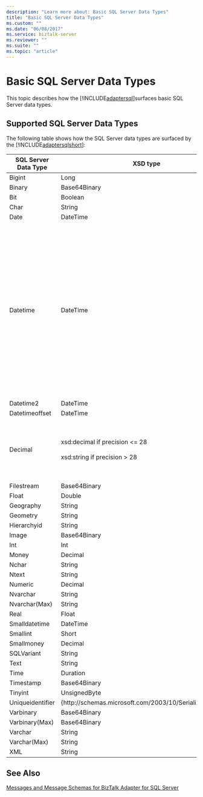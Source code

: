 ```yaml
---
description: "Learn more about: Basic SQL Server Data Types"
title: "Basic SQL Server Data Types"
ms.custom: ""
ms.date: "06/08/2017"
ms.service: biztalk-server
ms.reviewer: ""
ms.suite: ""
ms.topic: "article"
---
```

# Basic SQL Server Data Types
This topic describes how the [!INCLUDE[adaptersql](../../includes/adaptersql-md.md)]surfaces basic SQL Server data types.  
  
## Supported SQL Server Data Types  
 The following table shows how the SQL Server data types are surfaced by the [!INCLUDE[adaptersqlshort](../../includes/adaptersqlshort-md.md)]:  
  
|SQL Server Data Type|XSD type|.NET type|Comments|  
|--------------------------|--------------|---------------|--------------|  
|Bigint|Long|Long|-|  
|Binary|Base64Binary|Byte[]|-|  
|Bit|Boolean|Bool|-|  
|Char|String|String|-|  
|Date|DateTime|DateTime|-|  
|Datetime|DateTime|DateTime|While writing data to a Datetime field, the adapter always stores the time in GMT. If you specify the time-zone information, the adapter uses that to convert the value to a valid GMT value, and writes it to the database table. For example, 12/31/2008T23:59:59+5:30 is written to the table as 12/31/2008 6:29:59 PM.<br /><br /> However, if you do not specify the time-zone information, the adapter considers the value to be in GMT already, and writes the same value to the table. For example, 12/31/2008T23:59:59 is written to the table as 12/31/2008 11:59:59 PM.|  
|Datetime2|DateTime|DateTime|-|  
|Datetimeoffset|DateTime|DateTime|-|  
|Decimal|xsd:decimal if precision <= 28<br /><br /> xsd:string if precision > 28|Decimal if precision <= 28<br /><br /> String if precision > 28|-|  
|Filestream|Base64Binary|Byte[]|-|  
|Float|Double|Double|-|  
|Geography|String|String|-|  
|Geometry|String|String|-|  
|Hierarchyid|String|String|-|  
|Image|Base64Binary|Byte[]|-|  
|Int|Int|Int|-|  
|Money|Decimal|Decimal|-|  
|Nchar|String|String|-|  
|Ntext|String|String|-|  
|Numeric|Decimal|Decimal|-|  
|Nvarchar|String|String|-|  
|Nvarchar(Max)|String|String|-|  
|Real|Float|Float|-|  
|Smalldatetime|DateTime|DateTime|-|  
|Smallint|Short|Short|-|  
|Smallmoney|Decimal|Decimal|-|  
|SQLVariant|String|String|-|  
|Text|String|String|-|  
|Time|Duration|Timespan|-|  
|Timestamp|Base64Binary|Byte[]|-|  
|Tinyint|UnsignedByte|Byte|-|  
|Uniqueidentifier|{http:\//schemas.microsoft.com/2003/10/Serialization/}:guid|Guid|-|  
|Varbinary|Base64Binary|Byte[]|-|  
|Varbinary(Max)|Base64Binary|Byte[]|-|  
|Varchar|String|String|-|  
|Varchar(Max)|String|String|-|  
|XML|String|String|-|  
  
## See Also  
 [Messages and Message Schemas for BizTalk Adapter for SQL Server](../../adapters-and-accelerators/adapter-sql/messages-and-message-schemas-for-biztalk-adapter-for-sql-server.md)
